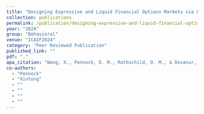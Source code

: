 ```yaml
---
title: "Designing Expressive and Liquid Financial Options Markets via Linear Programming and Automated Market Making"
collection: publications
permalink: /publication/designing-expressive-and-liquid-financial-options-markets-via-linear-programming
year: "2024"
group: "Behavioral"
venue: "ICAIF2024"
category: "Peer Reviewed Publication"
published_link: ""
pdf: "."
apa_citation: "Wang, X., Pennock, D. M., Rothschild, D. M., & Devanur, N. R. (2024). Designing Expressive and Liquid Financial Options Markets via Linear Programming and Automated Market Making. Proceedings of the 5th ACM International Conference on AI in Finance, 496-503. https://doi.org/10.1145/3677052.3698687"
co-authors:
  - "Pennock"
  - "Xintong"
  - ""
  - ""
  - ""
  - ""
---
```

